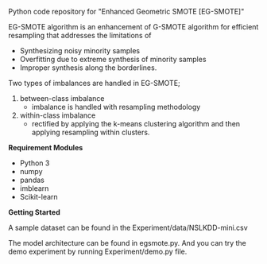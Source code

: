 Python code repository for "Enhanced Geometric SMOTE [EG-SMOTE]"  

EG-SMOTE algorithm is an enhancement of G-SMOTE algorithm for efficient resampling that addresses the limitations of 
* Synthesizing noisy minority samples
* Overfitting due to extreme synthesis of minority samples
* Improper synthesis along the borderlines.
  
Two types of imbalances are handled in EG-SMOTE; 
1) between-class imbalance
    - imbalance is handled with resampling methodology
2) within-class imbalance
    - rectified by applying the k-means clustering algorithm and then applying resampling within clusters. 

**Requirement Modules**   
* Python 3
* numpy
* pandas
* imblearn
* Scikit-learn  


**Getting Started**  

A sample dataset can be found in the Experiment/data/NSLKDD-mini.csv  

The model architecture can be found in egsmote.py. And you can try the demo experiment by running Experiment/demo.py file.
